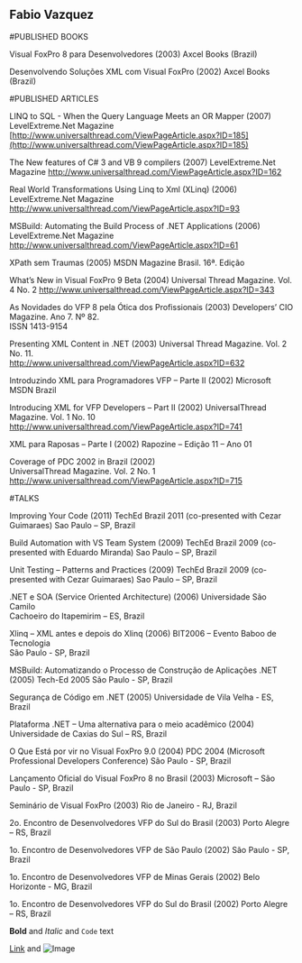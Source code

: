 ## Fabio Vazquez

#PUBLISHED BOOKS 

Visual FoxPro 8 para Desenvolvedores (2003) 
Axcel Books (Brazil) 

 
Desenvolvendo Soluções XML com Visual FoxPro (2002) 
Axcel Books (Brazil) 

 

#PUBLISHED ARTICLES 

LINQ to SQL - When the Query Language Meets an OR Mapper (2007) 
LevelExtreme.Net Magazine 
[http://www.universalthread.com/ViewPageArticle.aspx?ID=185](http://www.universalthread.com/ViewPageArticle.aspx?ID=185)


The New features of C# 3 and VB 9 compilers (2007) 
LevelExtreme.Net Magazine 
http://www.universalthread.com/ViewPageArticle.aspx?ID=162 

Real World Transformations Using Linq to Xml (XLinq) (2006) 
LevelExtreme.Net Magazine 
http://www.universalthread.com/ViewPageArticle.aspx?ID=93 

 
MSBuild: Automating the Build Process of .NET Applications (2006) 
LevelExtreme.Net Magazine 
http://www.universalthread.com/ViewPageArticle.aspx?ID=61 



XPath sem Traumas (2005) 
MSDN Magazine Brasil. 16ª. Edição 
 

What’s New in Visual FoxPro 9 Beta (2004) 
Universal Thread Magazine. Vol. 4 No. 2 
http://www.universalthread.com/ViewPageArticle.aspx?ID=343 

 

As Novidades do VFP 8 pela Ótica dos Profissionais (2003) 
Developers’ CIO Magazine. Ano 7. Nº 82.  
ISSN 1413-9154 

 

Presenting XML Content in .NET (2003) 
Universal Thread Magazine. Vol. 2 No. 11.  
http://www.universalthread.com/ViewPageArticle.aspx?ID=632 

 

Introduzindo XML para Programadores VFP – Parte II (2002) 
Microsoft MSDN Brazil 

Introducing XML for VFP Developers – Part II (2002) 
UniversalThread Magazine. Vol. 1 No. 10 
http://www.universalthread.com/ViewPageArticle.aspx?ID=741 

 

XML para Raposas – Parte I (2002) 
Rapozine – Edição 11 – Ano 01 

 
Coverage of PDC 2002 in Brazil (2002)  
UniversalThread Magazine. Vol. 2 No. 1 
http://www.universalthread.com/ViewPageArticle.aspx?ID=715 

 

#TALKS  
 

Improving Your Code (2011) 
TechEd Brazil 2011 (co-presented with Cezar Guimaraes) 
Sao Paulo – SP, Brazil 



Build Automation with VS Team System (2009) 
TechEd Brazil 2009 (co-presented with Eduardo Miranda) 
Sao Paulo – SP, Brazil 

 

Unit Testing – Patterns and Practices (2009) 
TechEd Brazil 2009 (co-presented with Cezar Guimaraes) 
Sao Paulo – SP, Brazil 

 

.NET e SOA (Service Oriented Architecture) (2006) 
Universidade São Camilo  
Cachoeiro do Itapemirim – ES, Brazil 

 

Xlinq – XML antes e depois do Xlinq (2006) 
BIT2006 – Evento Baboo de Tecnologia  
São Paulo - SP, Brazil 

 

MSBuild: Automatizando o Processo de Construção de Aplicações .NET (2005) 
Tech-Ed 2005 
São Paulo - SP, Brazil 

 

Segurança de Código em .NET (2005) 
Universidade de Vila Velha - ES, Brazil 
 

Plataforma .NET – Uma alternativa para o meio acadêmico (2004) 
Universidade de Caxias do Sul – RS, Brazil 

 

O Que Está por vir no Visual FoxPro 9.0 (2004) 
PDC 2004 (Microsoft Professional Developers Conference) 
São Paulo - SP, Brazil 

 

Lançamento Oficial do Visual FoxPro 8 no Brasil (2003) 
Microsoft – São Paulo - SP, Brazil 
 

Seminário de Visual FoxPro (2003) 
Rio de Janeiro - RJ, Brazil 

 

2o. Encontro de Desenvolvedores VFP do Sul do Brasil (2003) 
Porto Alegre – RS, Brazil 
 

1o. Encontro de Desenvolvedores VFP de São Paulo (2002) 
São Paulo - SP, Brazil 
 

1o. Encontro de Desenvolvedores VFP de Minas Gerais (2002) 
Belo Horizonte - MG, Brazil 
 

1o. Encontro de Desenvolvedores VFP do Sul do Brasil (2002) 
Porto Alegre – RS, Brazil 



**Bold** and _Italic_ and `Code` text

[Link](url) and ![Image](src)

